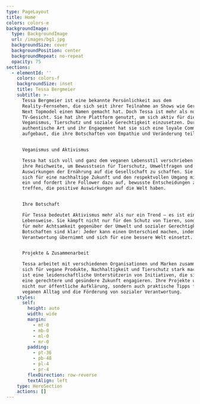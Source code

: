 ```yaml
---
type: PageLayout
title: Home
colors: colors-e
backgroundImage:
  type: BackgroundImage
  url: /images/bg1.jpg
  backgroundSize: cover
  backgroundPosition: center
  backgroundRepeat: no-repeat
  opacity: 75
sections:
  - elementId: ''
    colors: colors-f
    backgroundSize: inset
    title: Tessa Bergmeier
    subtitle: >-
      Tessa Bergmeier ist eine bekannte Persönlichkeit aus dem
      Reality-Fernsehen, die sich seit ihrer Teilnahme an Shows wie Germany’s
      Next Topmodel einen Namen gemacht hat. Doch Tessa ist mehr als nur ein
      TV-Gesicht. Sie hat ihre Plattform genutzt, um sich aktiv für die Themen
      Veganismus, Tierschutz und soziale Gerechtigkeit einzusetzen. Durch ihre
      authentische Art und ihr Engagement hat sie sich eine loyale Community
      aufgebaut, die ihre Botschaften von Empathie und Veränderung teilt.


      Veganismus und Aktivismus

      Tessa hat sich voll und ganz dem veganen Lebensstil verschrieben und nutzt
      ihre Reichweite, um Bewusstsein für Tierschutz, Umweltfragen und die
      Auswirkungen der Ernährung auf die Gesellschaft zu schaffen. Sie setzt
      sich für eine nachhaltige Zukunft und den respektvollen Umgang mit Tieren
      ein und fordert ihre Follower dazu auf, bewusste Entscheidungen zu
      treffen, die positive Auswirkungen auf die Welt haben.


      Ihre Botschaft

      Für Tessa bedeutet Aktivismus mehr als nur ein Trend – es ist eine
      Lebensweise. Sie kämpft nicht nur für den Schutz von Tieren, sondern auch
      für mehr Achtsamkeit gegenüber der Umwelt und sozialer Gerechtigkeit. Ihre
      Botschaften sind klar: Jeder kann einen Unterschied machen, indem er
      Verantwortung übernimmt und sich für eine bessere Welt einsetzt.


      Projekte & Zusammenarbeit

      Tessa arbeitet mit verschiedenen Organisationen und Marken zusammen, die
      sich für vegane Produkte, Nachhaltigkeit und Tierschutz stark machen. Sie
      ist eine leidenschaftliche Unterstützerin von Initiativen, die sich für
      eine gerechtere und gesündere Zukunft engagieren. Ihre Projekte umfassen
      nicht nur öffentliche Aufklärung, sondern auch praktische Tipps für den
      veganen Alltag und die Förderung von sozialer Verantwortung.
    styles:
      self:
        height: auto
        width: wide
        margin:
          - mt-0
          - mb-0
          - ml-0
          - mr-0
        padding:
          - pt-36
          - pb-48
          - pl-4
          - pr-4
        flexDirection: row-reverse
        textAlign: left
    type: HeroSection
    actions: []
---
```


